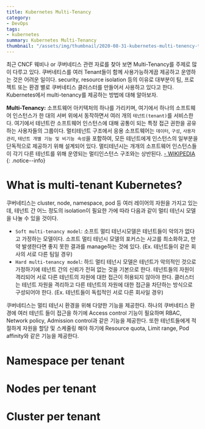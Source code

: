 ```yaml
---
title: Kubernetes Multi-Tenancy
category: 
- DevOps
tags:
- kubernetes
summary: Kubernetes Multi-Tenancy
thumbnail: "/assets/img/thumbnail/2020-08-31-kubernetes-multi-tenency-thumbnail.png"
---
```

최근 CNCF 웨비나 or 쿠버네티스 관련 자료를 찾아 보면 Multi-Tenancy를 주제로 많이 다루고 있다. 쿠버네티스를 여러 Tenant들이 함께 사용가능하게끔 제공하고 운영하는 것은 어려운 일이다. security, resource isolation 등의 이유로 대부분이 팀, 프로젝트 또는 환경 별로 쿠버네티스 클러스터를 만들어서 사용하고 있다고 한다.  
Kubernetes에서 multi-tenancy를 제공하는 방법에 대해 알아보자.

**Multi-Tenancy:** 소프트웨어 아키텍처의 하나를 가리키며, 여기에서 하나의 소프트웨어 인스턴스가 한 대의 서버 위에서 동작하면서 여러 개의 `테넌트(tenant)`를 서비스한다. 여기에서 테넌트란 소프트웨어 인스턴스에 대해 공통이 되는 특정 접근 권한을 공유하는 사용자들의 그룹이다. 멀티테넌트 구조에서 응용 소프트웨어는 `데이터`, `구성`, `사용자 관리`, `테넌트 개별 기능 및 비기능 속성`을 포함하여, 모든 테넌트에게 인스턴스의 일부분을 단독적으로 제공하기 위해 설계되어 있다. 멀티테넌시는 개개의 소프트웨어 인스턴스들이 각기 다른 테넌트를 위해 운영되는 멀티인스턴스 구조와는 상반된다. [- WIKIPEDIA](https://ko.wikipedia.org/wiki/%EB%A9%80%ED%8B%B0%ED%85%8C%EB%84%8C%EC%8B%9C)
{: .notice--info}

# What is multi-tenant Kubernetes?
쿠버네티스는 cluster, node, namespace, pod 등 여러 레이어의 자원을 가지고 있는데, 테넌트 간 어느 정도의 isolation이 필요한 가에 따라 다음과 같이 멀티 테넌시 모델을 나눌 수 있을 것이다.
- `Soft multi-tenancy model`: 소프트 멀티 테넌시모델은 테넌트들이 악의가 없다고 가정하는 모델이다. 소프트 멀티 테넌시 모델의 포커스는 사고를 최소화하고, 만약 발생한다면 좋지 못한 결과를 manage하는 것에 있다. (Ex. 테넌트들이 같은 회사의 서로 다른 팀일 경우)
- `Hard multi-tenancy model`: 하드 멀티 테넌시 모델은 테넌트가 악의적인 것으로 가정하기에 테넌트 간의 신뢰가 전혀 없는 것을 기본으로 한다. 테넌트들의 자원이 격리되어 서로 다른 테넌트의 자원에 대한 접근이 허용되지 않아야 한다. 클러스터는 테넌트 자원을 격리하고 다른 테넌트의 자원에 대한 접근을 차단하는 방식으로 구성되어야 한다. (Ex. 테넌트들이 독립적인 서로 다른 회사일 경우)

쿠버네티스는 멀티 테넌시 환경을 위해 다양한 기능을 제공한다.
하나의 쿠버네티스 환경에 여러 테넌트 들이 접근을 하기에 Access control 기능이 필요하며 RBAC, Network policy, Admission control과 같은 기능을 제공한다. 또한 테넌트들에게 적절하게 자원을 할당 및 스케줄링 해야 하기에 Resource quota, Limit range, Pod affinity와 같은 기능을 제공한다.

# Namespace per tenant

# Nodes per tenant

# Cluster per tenant